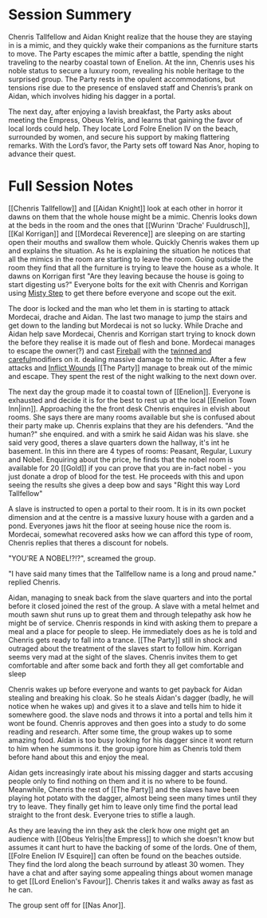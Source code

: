 
# Session Summery 
Chenris Tallfellow and Aidan Knight realize that the house they are staying in is a mimic, and they quickly wake their companions as the furniture starts to move. The Party escapes the mimic after a battle, spending the night traveling to the nearby coastal town of Enelion. At the inn, Chenris uses his noble status to secure a luxury room, revealing his noble heritage to the surprised group. The Party rests in the opulent accommodations, but tensions rise due to the presence of enslaved staff and Chenris’s prank on Aidan, which involves hiding his dagger in a portal.

The next day, after enjoying a lavish breakfast, the Party asks about meeting the Empress, Obeus Yelris, and learns that gaining the favor of local lords could help. They locate Lord Folre Enelion IV on the beach, surrounded by women, and secure his support by making flattering remarks. With the Lord’s favor, the Party sets off toward Nas Anor, hoping to advance their quest.

# Full Session Notes
[[Chenris Tallfellow]] and [[Aidan Knight]] look at each other in horror it dawns on them that the whole house might be a mimic. Chenris looks down at the beds in the room and the ones that [[Wurinn 'Drache' Fuuldrusch]], [[Kal Korrigan]] and [[Mordecai Reverence]] are sleeping on are starting open their mouths and swallow them whole. Quickly Chenris wakes them up and explains the situation. As he is explaining the situation he notices that all the mimics in the room are starting to leave the room. Going outside the room they find that all the furniture is trying to leave the house as a whole. It dawns on Korrigan first "Are they leaving because the house is going to start digesting us?" Everyone bolts for the exit with Chenris and Korrigan using [Misty Step](https://www.dndbeyond.com/spells/2195-misty-step) to get there before everyone and scope out the exit. 

The door is locked and the man who let them in is starting to attack Mordecai, drache and Aidan. The last two manage to jump the stairs and get down to the landing but Mordecai is not so lucky. While Drache and Aidan help save Mordecai, Chenris and Korrigan start trying to knock down the before they realise it is made out of flesh and bone. Mordecai manages to escape the owner(?) and cast [Fireball](https://www.dndbeyond.com/spells/2102-fireball) with the [twinned and careful](https://rpgbot.net/dnd5/characters/classes/sorcerer/metamagic/#metamagic-options)modifiers on it. dealing massive damage to the mimic. After a few attacks and [Inflict Wounds](https://www.dndbeyond.com/spells/2156-inflict-wounds) [[The Party]] manage to break out of the mimic and escape. They spent the rest of the night walking to the next down over. 

The next day the group made it to coastal town of [[Enelion]]. Everyone is exhausted and decide it is for the best to rest up at the local [[Enelion Town Inn|inn]]. Approaching the the front desk Chenris enquires in elvish about rooms. She says there are many rooms available but she is confused about their party make up. Chenris explains that they are his defenders. "And the human?" she enquired. and with a smirk he said Aidan was his slave. she said very good, theres a slave quarters down the hallway, it's int he basement. In this inn there are 4 types of rooms: Peasant, Regular, Luxury and Nobel. Enquiring about the price, he finds that the nobel room is available for 20 [[Gold]] if you can prove that you are in-fact nobel - you just donate a drop of blood for the test. He proceeds with this and upon seeing the results she gives a deep bow and says "Right this way Lord Tallfellow"

A slave is instructed to open a portal to their room. It is in its own pocket dimension and at the centre is a massive luxury house with a garden and a pond. Everyones jaws hit the floor at seeing house nice the room is. Mordecai, somewhat recovered asks how we can afford this type of room, Chenris replies that theres a discount for nobels. 

"YOU'RE A NOBEL!?!?", screamed the group.

"I have said many times that the Tallfellow name is a long and proud name." replied Chenris.

Aidan, managing to sneak back from the slave quarters and into the portal before it closed joined the rest of the group. A slave with a metal helmet and mouth sawn shut runs up to great them and through telepathy ask how he might be of service. Chenris responds in kind with asking them to prepare a meal and a place for people to sleep. He immediately does as he is told and Chenris gets ready to fall into a trance. [[The Party]] still in shock and outraged about the treatment of the slaves start to follow him. Korrigan seems very mad at the sight of the slaves. Chenris invites them to get comfortable and after some back and forth they all get comfortable and sleep

Chenris wakes up before everyone and wants to get payback for Aidan stealing and breaking his cloak. So he steals Aidan's dagger (badly, he will notice when he wakes up) and gives it to a slave and tells him to hide it somewhere good. the slave nods and throws it into a portal and tells him it wont be found. Chenris approves and then goes into a study to do some reading and research. After some time, the group wakes up to some amazing food. Aidan is too busy looking for his dagger since it wont return to him when he summons it. the group ignore him as Chenris told them before hand about this and enjoy the meal. 

Aidan gets increasingly irate about his missing dagger and starts accusing people only to find nothing on them and it is no where to be found. Meanwhile, Chenris the rest of [[The Party]] and the slaves have been playing hot potato with the dagger, almost being seen many times until they try to leave. They finally get him to leave only time find the portal lead straight to the front desk. Everyone tries to stifle a laugh. 

As they are leaving the inn they ask the clerk how one might get an audience with [[Obeus Yelris|the Empress]] to which she doesn't know but assumes it cant hurt to have the backing of some of the lords. One of them, [[Folre Enelion IV Esquire]] can often be found on the beaches outside. They find the lord along the beach surround by atleast 30 women. They have a chat and after saying some appealing things about women manage to get [[Lord Enelion's Favour]]. Chenris takes it and walks away as fast as he can. 

The group sent off for [[Nas Anor]].